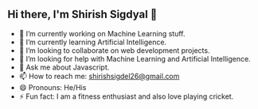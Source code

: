 ## Hi there, I'm Shirish Sigdyal 👋


- 🔭 I’m currently working on Machine Learning stuff.
- 🌱 I’m currently learning Artificial Intelligence.
- 👯 I’m looking to collaborate on web development projects.
- 🤔 I’m looking for help with Machine Learning and Artificial Intelligence.
- 💬 Ask me about Javascript.
- 📫 How to reach me: shirishsigdel26@gmail.com
- 😄 Pronouns: He/His
- ⚡ Fun fact: I am a fitness enthusiast and also love playing cricket.

